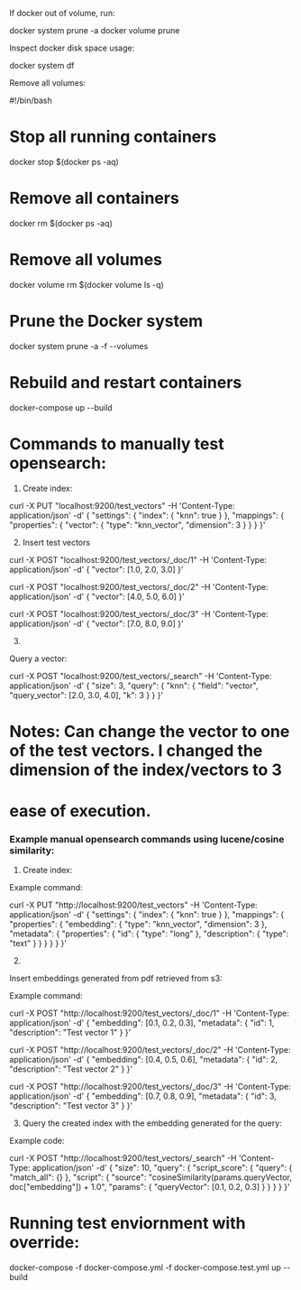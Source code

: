 If docker out of volume, run:

docker system prune -a
docker volume prune




Inspect docker disk space usage:

docker system df

Remove all volumes:

#!/bin/bash

# Stop all running containers
docker stop $(docker ps -aq)

# Remove all containers
docker rm $(docker ps -aq)

# Remove all volumes
docker volume rm $(docker volume ls -q)

# Prune the Docker system
docker system prune -a -f --volumes

# Rebuild and restart containers
docker-compose up --build




# Commands to manually test opensearch:

1. Create index:

curl -X PUT "localhost:9200/test_vectors" -H 'Content-Type: application/json' -d'
{
  "settings": {
    "index": {
      "knn": true
    }
  },
  "mappings": {
    "properties": {
      "vector": {
        "type": "knn_vector",
        "dimension": 3
      }
    }
  }
}'

2. Insert test vectors


curl -X POST "localhost:9200/test_vectors/_doc/1" -H 'Content-Type: application/json' -d'
{
  "vector": [1.0, 2.0, 3.0]
}'

curl -X POST "localhost:9200/test_vectors/_doc/2" -H 'Content-Type: application/json' -d'
{
  "vector": [4.0, 5.0, 6.0]
}'

curl -X POST "localhost:9200/test_vectors/_doc/3" -H 'Content-Type: application/json' -d'
{
  "vector": [7.0, 8.0, 9.0]
}'

3.

Query a vector:

curl -X POST "localhost:9200/test_vectors/_search" -H 'Content-Type: application/json' -d'
{
  "size": 3,
  "query": {
    "knn": {
      "field": "vector",
      "query_vector": [2.0, 3.0, 4.0],
      "k": 3
    }
  }
}'


# Notes: Can change the vector to one of the test vectors. I changed the dimension of the index/vectors to 3
# ease of execution.




### Example manual opensearch commands using lucene/cosine similarity:

1. Create index:

Example command:

curl -X PUT "http://localhost:9200/test_vectors" -H 'Content-Type: application/json' -d'
{
  "settings": {
    "index": {
      "knn": true
    }
  },
  "mappings": {
    "properties": {
      "embedding": {
        "type": "knn_vector",
        "dimension": 3
      },
      "metadata": {
        "properties": {
          "id": {
            "type": "long"
          },
          "description": {
            "type": "text"
          }
        }
      }
    }
  }
}'


2.

Insert embeddings generated from pdf retrieved from s3:

Example command:


curl -X POST "http://localhost:9200/test_vectors/_doc/1" -H 'Content-Type: application/json' -d'
{
  "embedding": [0.1, 0.2, 0.3],
  "metadata": {
    "id": 1,
    "description": "Test vector 1"
  }
}'

curl -X POST "http://localhost:9200/test_vectors/_doc/2" -H 'Content-Type: application/json' -d'
{
  "embedding": [0.4, 0.5, 0.6],
  "metadata": {
    "id": 2,
    "description": "Test vector 2"
  }
}'

curl -X POST "http://localhost:9200/test_vectors/_doc/3" -H 'Content-Type: application/json' -d'
{
  "embedding": [0.7, 0.8, 0.9],
  "metadata": {
    "id": 3,
    "description": "Test vector 3"
  }
}'


3. Query the created index with the embedding generated for the query:

Example code:

curl -X POST "http://localhost:9200/test_vectors/_search" -H 'Content-Type: application/json' -d'
{
  "size": 10,
  "query": {
    "script_score": {
      "query": {
        "match_all": {}
      },
      "script": {
        "source": "cosineSimilarity(params.queryVector, doc[\"embedding\"]) + 1.0",
        "params": {
          "queryVector": [0.1, 0.2, 0.3]
        }
      }
    }
  }
}'


# Running test enviornment with override:

docker-compose -f docker-compose.yml -f docker-compose.test.yml up --build
